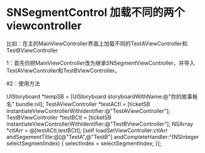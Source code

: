 # SNSegmentControl 加载不同的两个viewcontroller

比如：在主的MainViewController界面上加载不同的TestAViewController和TestBViewController

1：首先你把MainViewController改为继承SNSegmentViewController，并导入TestAViewController和TestBViewController。

#2：使用方法

UIStoryboard *tempSB = [UIStoryboard storyboardWithName:@"你的故事板名" bundle:nil];
    TestAViewController *testACtl = [ticketSB instantiateViewControllerWithIdentifier:@"TestAViewController"];
    TestBViewController *testBCtl = [ticketSB instantiateViewControllerWithIdentifier:@"TestBViewController"];
    NSArray *ctlArr = @[testACtl,testBCtl];
    [self loadSetViewController:ctlArr andSegementTitle:@[@"TestA",@"TestB"] andCompleteHandler:^(NSInteger selectSegmentIndex) {
        selectIndex = selectSegmentIndex;
    }];
